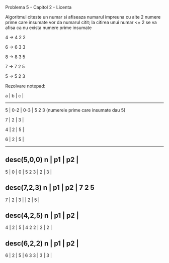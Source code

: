 Problema 5 - Capitol 2 - Licenta

Algoritmul citeste un numar si afiseaza numarul impreuna cu alte 2 numere prime care insumate vor da numarul citit; la citirea unui numar <= 2 se va afisa ca nu exista numere prime insumate

4 -> 4 2 2

6 -> 6 3 3

8 -> 8 3 5

7 -> 7 2 5

5 -> 5 2 3


Rezolvare notepad:

 a  |  b  |  c  |
 
-----------------

 5  | 0-2 | 0-3 |     5 2 3 (numerele prime care insumate dau 5)
 
 7  |  2  |  3  |
 
 4  |  2  |  5  |
 
 6  |  2  |  5  |

------------------

desc(5,0,0)
 n | p1 | p2 |
--------------
 5 |  0 |  0 |        5 2 3
   |  2 |  3 |


desc(7,2,3)
 n | p1 | p2 |        7 2 5
--------------
 7 |  2 |  3 |
   |  2 |  5 |


desc(4,2,5)
 n | p1 | p2 |        
--------------
 4 |  2 |  5 |        4 2 2
   |  2 |  2 |


desc(6,2,2)
 n | p1 | p2 |        
--------------
 6 |  2 |  5 |        6 3 3
   |  3 |  3 |


